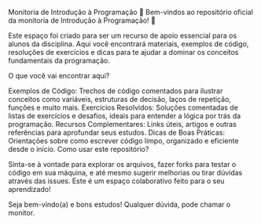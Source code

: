 Monitoria de Introdução à Programação 🚀
Bem-vindos ao repositório oficial da monitoria de Introdução à Programação! 👋

Este espaço foi criado para ser um recurso de apoio essencial para os alunos da disciplina. Aqui você encontrará materiais, exemplos de código, resoluções de exercícios e dicas para te ajudar a dominar os conceitos fundamentais da programação.

O que você vai encontrar aqui?

Exemplos de Código: Trechos de código comentados para ilustrar conceitos como variáveis, estruturas de decisão, laços de repetição, funções e muito mais.
Exercícios Resolvidos: Soluções comentadas de listas de exercícios e desafios, ideais para entender a lógica por trás da programação.
Recursos Complementares: Links úteis, artigos e outras referências para aprofundar seus estudos.
Dicas de Boas Práticas: Orientações sobre como escrever código limpo, organizado e eficiente desde o início.
Como usar este repositório?

Sinta-se à vontade para explorar os arquivos, fazer forks para testar o código em sua máquina, e até mesmo sugerir melhorias ou tirar dúvidas através das issues. Este é um espaço colaborativo feito para o seu aprendizado!

Seja bem-vindo(a) e bons estudos! Qualquer dúvida, pode chamar o monitor.
